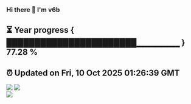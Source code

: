 ### Hi there 👋  I'm v6b  
⏳ Year progress { ███████████████████████▁▁▁▁▁▁▁ } 77.28 %
---
⏰ Updated on Fri, 10 Oct 2025 01:26:39 GMT
---
![](https://github-readme-stats.vercel.app/api?username=v6b&bg_color=30,e96443,904e95&title_color=fff&text_color=fff&layout=compact)
![](https://github-readme-stats.vercel.app/api/top-langs/?username=v6b&layout=compact&bg_color=30,e96443,904e95&title_color=fff&text_color=fff)  
![](https://gcore.jsdelivr.net/gh/v6b/v6b@main/assets/github-contribution-grid-snake.svg)

